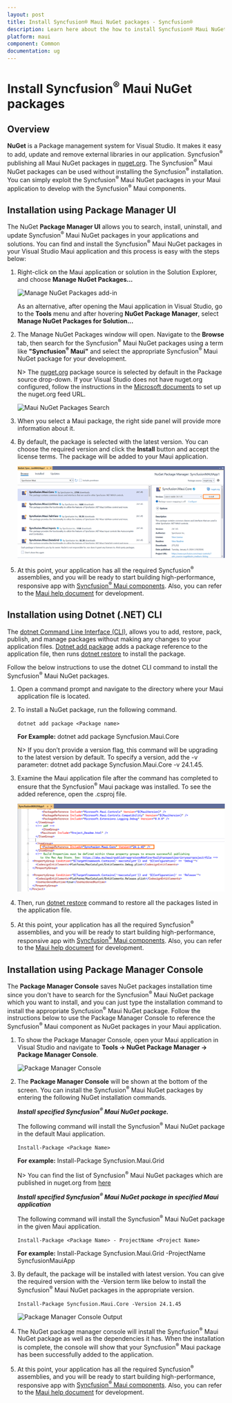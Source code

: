 ```yaml
---
layout: post
title: Install Syncfusion® Maui NuGet packages - Syncfusion®
description: Learn here about the how to install Syncfusion® Maui NuGet packages from Package manager and NuGet manager.
platform: maui
component: Common
documentation: ug
---
```


# Install Syncfusion<sup>®</sup> Maui NuGet packages

## Overview

**NuGet** is a Package management system for Visual Studio. It makes it easy to add, update and remove external libraries in our application. Syncfusion<sup>®</sup> publishing all Maui NuGet packages in [nuget.org](https://www.nuget.org/packages?q=Tag%3A%22Maui%22+Syncfusion). The Syncfusion<sup>®</sup> Maui NuGet packages can be used without installing the Syncfusion<sup>®</sup> installation. You can simply exploit the Syncfusion<sup>®</sup> Maui NuGet packages in your Maui application to develop with the Syncfusion<sup>®</sup> Maui components.

## Installation using Package Manager UI

The NuGet **Package Manager UI** allows you to search, install, uninstall, and update Syncfusion<sup>®</sup> Maui NuGet packages in your applications and solutions. You can find and install the Syncfusion<sup>®</sup> Maui NuGet packages in your Visual Studio Maui application and this process is easy with the steps below:

1. Right-click on the Maui application or solution in the Solution Explorer, and choose **Manage NuGet Packages...**

    ![Manage NuGet Packages add-in](images/ManageNuGet.png)

    As an alternative, after opening the Maui application in Visual Studio, go to the **Tools** menu and after hovering **NuGet Package Manager**, select **Manage NuGet Packages for Solution...**

2. The Manage NuGet Packages window will open. Navigate to the **Browse** tab, then search for the Syncfusion<sup>®</sup> Maui NuGet packages using a term like **"Syncfusion<sup>®</sup> Maui"** and select the appropriate Syncfusion<sup>®</sup> Maui NuGet package for your development.

    N> The [nuget.org](https://api.nuget.org/v3/index.json) package source is selected by default in the Package source drop-down. If your Visual Studio does not have nuget.org configured, follow the instructions in the [Microsoft documents](https://learn.microsoft.com/en-us/nuget/consume-packages/install-use-packages-visual-studio#package-sources) to set up the nuget.org feed URL.

    ![Maui NuGet Packages Search](images/NuGetsearch.png)

3. When you select a Maui package, the right side panel will provide more information about it.

4. By default, the package is selected with the latest version. You can choose the required version and click the **Install** button and accept the license terms. The package will be added to your Maui application.

    ![Maui NuGet Packages Install](images/InstallNuGet.png)

5. At this point, your application has all the required Syncfusion<sup>®</sup> assemblies, and you will be ready to start building high-performance, responsive app with [Syncfusion<sup>®</sup> Maui components](https://www.syncfusion.com/maui-controls). Also, you can refer to the [Maui help document](https://help.syncfusion.com/maui/introduction/overview) for development.

## Installation using Dotnet (.NET) CLI

The [dotnet Command Line Interface (CLI)](https://learn.microsoft.com/en-us/nuget/consume-packages/install-use-packages-dotnet-cli), allows you to add, restore, pack, publish, and manage packages without making any changes to your application files. [Dotnet add package](https://learn.microsoft.com/en-us/dotnet/core/tools/dotnet-add-package?tabs=netcore2x) adds a package reference to the application file, then runs [dotnet restore](https://learn.microsoft.com/en-us/dotnet/core/tools/dotnet-restore?tabs=netcore2x) to install the package.

Follow the below instructions to use the dotnet CLI command to install the Syncfusion<sup>®</sup> Maui NuGet packages.

1. Open a command prompt and navigate to the directory where your Maui application file is located.
2. To install a NuGet package, run the following command.

    ```dotnet add package <Package name>```

    **For Example:**
    dotnet add package Syncfusion.Maui.Core

    N> If you don’t provide a version flag, this command will be upgrading to the latest version by default. To specify a version, add the -v parameter: dotnet add package Syncfusion.Maui.Core -v 24.1.45.

3. Examine the Maui application file after the command has completed to ensure that the Syncfusion<sup>®</sup> Maui package was installed. To see the added reference, open the .csproj file.

    ![Maui Package Entry ](images/packageentry.png)

4. Then, run  [dotnet restore](https://learn.microsoft.com/en-us/dotnet/core/tools/dotnet-restore?tabs=netcore2x) command to restore all the packages listed in the application file.

5. At this point, your application has all the required Syncfusion<sup>®</sup> assemblies, and you will be ready to start building high-performance, responsive app with [Syncfusion<sup>®</sup> Maui components](https://www.syncfusion.com/maui-controls). Also, you can refer to the [Maui help document](https://help.syncfusion.com/maui/introduction/overview) for development.

## Installation using Package Manager Console

The **Package Manager Console** saves NuGet packages installation time since you don't have to search for the Syncfusion<sup>®</sup> Maui NuGet package which you want to install, and you can just type the installation command to install the appropriate Syncfusion<sup>®</sup> Maui NuGet package. Follow the instructions below to use the Package Manager Console to reference the Syncfusion<sup>®</sup> Maui component as NuGet packages in your Maui application.

1. To show the Package Manager Console, open your Maui application in Visual Studio and navigate to **Tools -> NuGet Package Manager -> Package Manager Console**.

    ![Package Manager Console ](images/console.png)

2. The **Package Manager Console** will be shown at the bottom of the screen. You can install the Syncfusion<sup>®</sup> Maui NuGet packages by entering the following NuGet installation commands.

    ***Install specified Syncfusion<sup>®</sup> Maui NuGet package.***

    The following command will install the Syncfusion<sup>®</sup> Maui NuGet package in the default Maui application.

    ```Install-Package <Package Name>```

    **For example:** Install-Package Syncfusion.Maui.Grid

    N> You can find the list of Syncfusion<sup>®</sup> Maui NuGet packages which are published in nuget.org from [here](https://www.nuget.org/packages?q=Tags%3A%22Maui%22+syncfusion)

    ***Install specified Syncfusion<sup>®</sup> Maui NuGet package in specified Maui application***

    The following command will install the Syncfusion<sup>®</sup> Maui NuGet package in the given Maui application.

    ```Install-Package <Package Name> - ProjectName <Project Name>```

    **For example:** Install-Package Syncfusion.Maui.Grid -ProjectName SyncfusionMauiApp

3. By default, the package will be installed with latest version. You can give the required version with the -Version term like below to install the Syncfusion<sup>®</sup> Maui NuGet packages in the appropriate version.

    ```Install-Package Syncfusion.Maui.Core -Version 24.1.45```

    ![Package Manager Console Output ](images/ConsoleInstallationOutput.png)

4. The NuGet package manager console will install the Syncfusion<sup>®</sup> Maui NuGet package as well as the dependencies it has. When the installation is complete, the console will show that your Syncfusion<sup>®</sup> Maui package has been successfully added to the application.

5. At this point, your application has all the required Syncfusion<sup>®</sup> assemblies, and you will be ready to start building high-performance, responsive app with [Syncfusion<sup>®</sup> Maui components](https://www.syncfusion.com/maui-controls). Also, you can refer to the [Maui help document](https://help.syncfusion.com/maui/introduction/overview) for development.